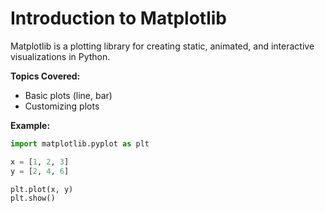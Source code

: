 # Introduction to Matplotlib

Matplotlib is a plotting library for creating static, animated, and interactive visualizations in Python.

**Topics Covered:**
- Basic plots (line, bar)
- Customizing plots

**Example:**
```python
import matplotlib.pyplot as plt

x = [1, 2, 3]
y = [2, 4, 6]

plt.plot(x, y)
plt.show()
```